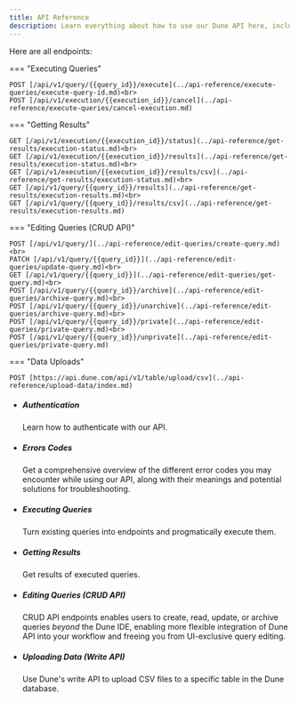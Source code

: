 ```yaml
---
title: API Reference
description: Learn everything about how to use our Dune API here, including common errors
---
```


Here are all endpoints: 

=== "Executing Queries"

    POST [/api/v1/query/{{query_id}}/execute](../api-reference/execute-queries/execute-query-id.md)<br>
    POST [/api/v1/execution/{{execution_id}}/cancel](../api-reference/execute-queries/cancel-execution.md)

=== "Getting Results"

    GET [/api/v1/execution/{{execution_id}}/status](../api-reference/get-results/execution-status.md)<br>
    GET [/api/v1/execution/{{execution_id}}/results](../api-reference/get-results/execution-status.md)<br>
    GET [/api/v1/execution/{{execution_id}}/results/csv](../api-reference/get-results/execution-status.md)<br>
    GET [/api/v1/query/{{query_id}}/results](../api-reference/get-results/execution-results.md)<br>
    GET [/api/v1/query/{{query_id}}/results/csv](../api-reference/get-results/execution-results.md)

=== "Editing Queries (CRUD API)"

    POST [/api/v1/query/](../api-reference/edit-queries/create-query.md)<br>
    PATCH [/api/v1/query/{{query_id}}](../api-reference/edit-queries/update-query.md)<br>
    GET [/api/v1/query/{{query_id}}](../api-reference/edit-queries/get-query.md)<br>
    POST [/api/v1/query/{{query_id}}/archive](../api-reference/edit-queries/archive-query.md)<br>
    POST [/api/v1/query/{{query_id}}/unarchive](../api-reference/edit-queries/archive-query.md)<br>
    POST [/api/v1/query/{{query_id}}/private](../api-reference/edit-queries/private-query.md)<br>
    POST [/api/v1/query/{{query_id}}/unprivate](../api-reference/edit-queries/private-query.md)

=== "Data Uploads"

    POST [https://api.dune.com/api/v1/table/upload/csv](../api-reference/upload-data/index.md)

<div class="grid cards" markdown>

-   ##### Authentication

    Learn how to authenticate with our API.  

-   ##### Errors Codes

    Get a comprehensive overview of the different error codes you may encounter while using our API, along with their meanings and potential solutions for troubleshooting.

-   ##### Executing Queries

    Turn existing queries into endpoints and progmatically execute them.

-   ##### Getting Results

    Get results of executed queries.

-   ##### Editing Queries (CRUD API)

    CRUD API endpoints enables users to create, read, update, or archive queries *beyond* the Dune IDE, enabling more flexible integration of Dune API into your workflow and freeing you from UI-exclusive query editing.

-   ##### Uploading Data (Write API)

    Use Dune's write API to upload CSV files to a specific table in the Dune database.
    
</div>

